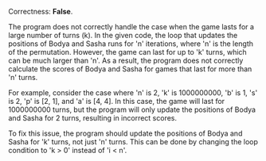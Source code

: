 Correctness: **False**.

The program does not correctly handle the case when the game lasts for a large number of turns (k). In the given code, the loop that updates the positions of Bodya and Sasha runs for 'n' iterations, where 'n' is the length of the permutation. However, the game can last for up to 'k' turns, which can be much larger than 'n'. As a result, the program does not correctly calculate the scores of Bodya and Sasha for games that last for more than 'n' turns.

For example, consider the case where 'n' is 2, 'k' is 1000000000, 'b' is 1, 's' is 2, 'p' is [2, 1], and 'a' is [4, 4]. In this case, the game will last for 1000000000 turns, but the program will only update the positions of Bodya and Sasha for 2 turns, resulting in incorrect scores.

To fix this issue, the program should update the positions of Bodya and Sasha for 'k' turns, not just 'n' turns. This can be done by changing the loop condition to 'k > 0' instead of 'i < n'.